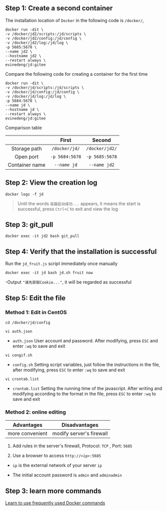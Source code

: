 ## Step 1: Create a second container

The installation location of `Docker` in the following code is `/docker/`,

```
docker run -dit \
-v /docker/jd2/scripts:/jd/scripts \
-v /docker/jd2/config:/jd/config \
-v /docker/jd2/log:/jd/log \
-p 5685:5678 \
--name jd2 \
--hostname jd2 \
--restart always \
evinedeng/jd:gitee
```

Compare the following code for creating a container for the first time

```
docker run -dit \
-v /docker/jd/scripts:/jd/scripts \
-v /docker/jd/config:/jd/config \
-v /docker/jd/log:/jd/log \
-p 5684:5678 \
--name jd \
--hostname jd \
--restart always \
evinedeng/jd:gitee
```

Comparison table

||First|Second|
|:-:|:-:|:-:|
|Storage path|`/docker/jd/`|`/docker/jd2/`|
|Open port|`-p 5684:5678`|`-p 5685:5678`|
|Container name|`--name jd`|`--name jd2`|

## Step 2: View the creation log

`docker logs -f jd`

> Until the words `容器启动成功...` appears, it means the start is successful, press `Ctrl+C` to exit and view the log

## Step 3: git_pull

`docker exec -it jd2 bash git_pull`

## Step 4: Verify that the installation is successful

Run the `jd_fruit.js` script immediately once manually

`docker exec -it jd bash jd.sh fruit now`

-Output `"请先获取Cookie..."`, it will be regarded as successful

## Step 5: Edit the file

### Method 1: Edit in CentOS

```
cd /docker/jd/config
```

`vi auth.json`

-  `auth.json` User account and password. After modifying, press `ESC` and enter `:wq` to save and exit

`vi congif.sh`

- `config.sh` Setting script variables, just follow the instructions in the file, after modifying, press `ESC` to enter `:wq` to save and exit

`vi crontab.list`

- `crontab.list` Setting the running time of the javascript. After writing and modifying according to the format in the file, press `ESC` to enter `:wq` to save and exit

### Method 2: online editing

|Advantages|Disadvantages|
|:-:|:-:|
|more convenient|modify server's firewall|

1. Add rules in the server's firewall, Protocol: `TCP` , Port: `5685`

2. Use a browser to access `http://<ip>:5685`

- `ip` is the external network of your server `ip`

- The initial account password is `admin` and `adminadmin`

## Step 3: learn more commands

[Learn to use frequently used Docker commands](https://github.com/chiupam/Notes/blob/main/Docker/Command.md)


